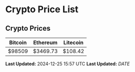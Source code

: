 # Crypto Price List

## Crypto Prices
| Bitcoin | Ethereum | Litecoin |
| ------- | -------- | -------- |
| $98509 | $3469.73 | $108.42 |
**Last Updated:** 2024-12-25 15:57 UTC
**Last Updated:** $DATE$
